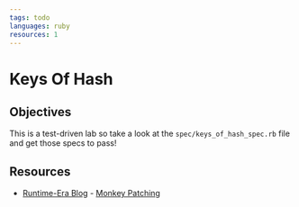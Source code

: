 ```yaml
---
tags: todo
languages: ruby
resources: 1
---
```


# Keys Of Hash

## Objectives

This is a test-driven lab so take a look at the `spec/keys_of_hash_spec.rb` file and get those specs to pass!

## Resources
* [Runtime-Era Blog](http://www.runtime-era.com) - [Monkey Patching](http://www.runtime-era.com/2012/12/reopen-and-modify-ruby-classes-monkey.html)
